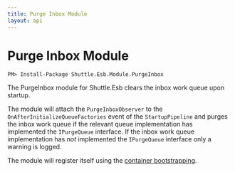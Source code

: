 ```yaml
---
title: Purge Inbox Module
layout: api
---
```

# Purge Inbox Module

```
PM> Install-Package Shuttle.Esb.Module.PurgeInbox
```

The PurgeInbox module for Shuttle.Esb clears the inbox work queue upon startup.

The module will attach the `PurgeInboxObserver` to the `OnAfterInitializeQueueFactories` event of the `StartupPipeline` and purges the inbox work queue if the relevant queue implementation has implemented the `IPurgeQueue` interface.  If the inbox work queue implementation has *not* implemented the `IPurgeQueue` interface only a warning is logged.

The module will register itself using the [container bootstrapping](http://shuttle.github.io/shuttle-core/overview-container/#Bootstrapping).